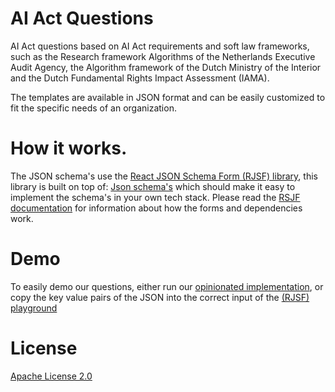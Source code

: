 # AI Act Questions

AI Act questions based on AI Act requirements and soft law frameworks, such as the Research framework Algorithms of the Netherlands Executive Audit Agency, the Algorithm framework of the Dutch Ministry of the Interior and the Dutch Fundamental Rights Impact Assessment (IAMA).

The templates are available in JSON format and can be easily customized to fit the specific needs of an organization.

# How it works.

The JSON schema's use the [React JSON Schema Form (RJSF) library](https://github.com/rjsf-team/react-jsonschema-form), this library is built on top of: [Json schema's](https://json-schema.org/) which should make it easy to implement the schema's in your own tech stack.
Please read the [RSJF documentation](https://rjsf-team.github.io/react-jsonschema-form/docs/) for information about how the forms and dependencies work.

# Demo

To easily demo our questions, either run our [opinionated implementation](https://github.com/NGO-Algorithm-Audit/AI-Act-Implementation-Tool), or copy the key value pairs of the JSON into the correct input of the [(RJSF) playground](https://rjsf-team.github.io/react-jsonschema-form/)

# License
[Apache License 2.0](./LICENSE)
